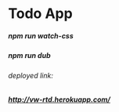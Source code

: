 # Todo App

#####  npm run watch-css
##### npm run dub

###### deployed link:
##### http://vw-rtd.herokuapp.com/
